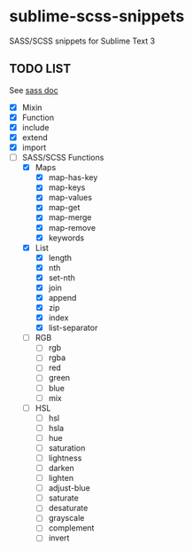 # sublime-scss-snippets

SASS/SCSS snippets for Sublime Text 3

## TODO LIST
See [sass doc](http://sass-lang.com/documentation/Sass/Script/Functions.html)

- [X] Mixin
- [X] Function
- [X] include
- [X] extend
- [X] import
- [ ] SASS/SCSS Functions
	- [X] Maps
		- [X] map-has-key
		- [X] map-keys
		- [X] map-values
		- [X] map-get
		- [X] map-merge
		- [X] map-remove
		- [X] keywords
	- [X] List
		- [X] length
		- [X] nth
		- [X] set-nth
		- [X] join
		- [X] append
		- [X] zip
		- [X] index
		- [X] list-separator
	- [ ] RGB
		- [ ] rgb
		- [ ] rgba
		- [ ] red
		- [ ] green
		- [ ] blue
		- [ ] mix
	- [ ] HSL
		- [ ] hsl
		- [ ] hsla
		- [ ] hue
		- [ ] saturation
		- [ ] lightness
		- [ ] darken
		- [ ] lighten
		- [ ] adjust-blue
		- [ ] saturate
		- [ ] desaturate
		- [ ] grayscale
		- [ ] complement
		- [ ] invert